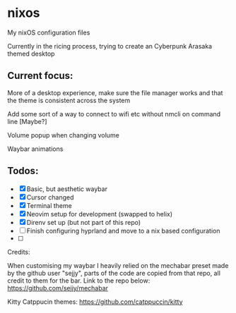 # nixos
My nixOS configuration files

Currently in the ricing process, trying to create an Cyberpunk Arasaka themed desktop


## Current focus:
More of a desktop experience, make sure the file manager works and that the theme is consistent across the system

Add some sort of a way to connect to wifi etc without nmcli on command line [Maybe?]

Volume popup when changing volume

Waybar animations



## Todos:
- [x] Basic, but aesthetic waybar
- [x] Cursor changed
- [x] Terminal theme
- [x] Neovim setup for development (swapped to helix)
- [x] Direnv set up (but not part of this repo)
- [ ] Finish configuring hyprland and move to a nix based configuration
- [ ] 

Credits:

When customising my waybar I heavily relied on the mechabar preset made by the github user "sejjy", parts of the code are copied from that repo, all credit to them for the bar. Link to the repo below:
https://github.com/sejjy/mechabar

Kitty Catppucin themes:
https://github.com/catppuccin/kitty
